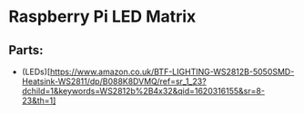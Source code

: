 # Raspberry Pi LED Matrix

## Parts:
- (LEDs)[https://www.amazon.co.uk/BTF-LIGHTING-WS2812B-5050SMD-Heatsink-WS2811/dp/B088K8DVMQ/ref=sr_1_23?dchild=1&keywords=WS2812b%2B4x32&qid=1620316155&sr=8-23&th=1]
